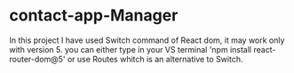 # contact-app-Manager
In this project I have used Switch command of React dom, it may work only with version 5.
you can either type in your VS terminal 'npm install react-router-dom@5' or use Routes whitch is an 
alternative to Switch.
 
